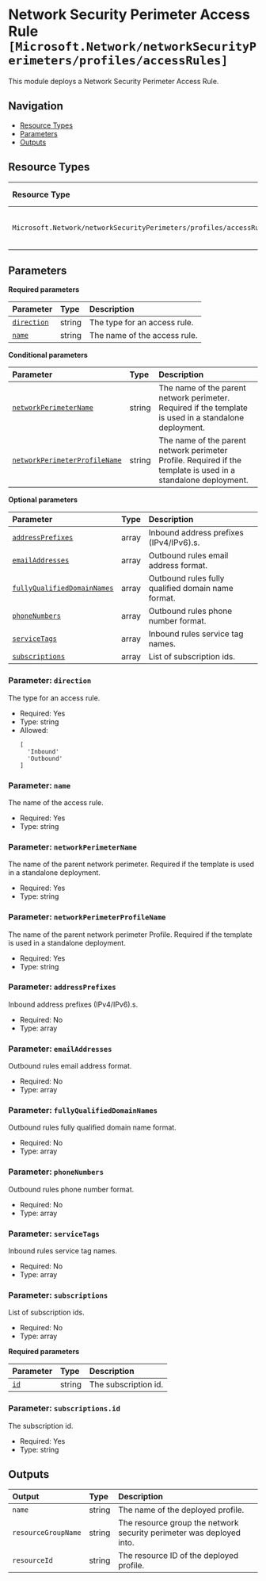# Network Security Perimeter Access Rule `[Microsoft.Network/networkSecurityPerimeters/profiles/accessRules]`

This module deploys a Network Security Perimeter Access Rule.

## Navigation

- [Resource Types](#Resource-Types)
- [Parameters](#Parameters)
- [Outputs](#Outputs)

## Resource Types

| Resource Type | API Version |
| :-- | :-- |
| `Microsoft.Network/networkSecurityPerimeters/profiles/accessRules` | [2023-08-01-preview](https://learn.microsoft.com/en-us/azure/templates/Microsoft.Network/2023-08-01-preview/networkSecurityPerimeters/profiles/accessRules) |

## Parameters

**Required parameters**

| Parameter | Type | Description |
| :-- | :-- | :-- |
| [`direction`](#parameter-direction) | string | The type for an access rule. |
| [`name`](#parameter-name) | string | The name of the access rule. |

**Conditional parameters**

| Parameter | Type | Description |
| :-- | :-- | :-- |
| [`networkPerimeterName`](#parameter-networkperimetername) | string | The name of the parent network perimeter. Required if the template is used in a standalone deployment. |
| [`networkPerimeterProfileName`](#parameter-networkperimeterprofilename) | string | The name of the parent network perimeter Profile. Required if the template is used in a standalone deployment. |

**Optional parameters**

| Parameter | Type | Description |
| :-- | :-- | :-- |
| [`addressPrefixes`](#parameter-addressprefixes) | array | Inbound address prefixes (IPv4/IPv6).s. |
| [`emailAddresses`](#parameter-emailaddresses) | array | Outbound rules email address format. |
| [`fullyQualifiedDomainNames`](#parameter-fullyqualifieddomainnames) | array | Outbound rules fully qualified domain name format. |
| [`phoneNumbers`](#parameter-phonenumbers) | array | Outbound rules phone number format. |
| [`serviceTags`](#parameter-servicetags) | array | Inbound rules service tag names. |
| [`subscriptions`](#parameter-subscriptions) | array | List of subscription ids. |

### Parameter: `direction`

The type for an access rule.

- Required: Yes
- Type: string
- Allowed:
  ```Bicep
  [
    'Inbound'
    'Outbound'
  ]
  ```

### Parameter: `name`

The name of the access rule.

- Required: Yes
- Type: string

### Parameter: `networkPerimeterName`

The name of the parent network perimeter. Required if the template is used in a standalone deployment.

- Required: Yes
- Type: string

### Parameter: `networkPerimeterProfileName`

The name of the parent network perimeter Profile. Required if the template is used in a standalone deployment.

- Required: Yes
- Type: string

### Parameter: `addressPrefixes`

Inbound address prefixes (IPv4/IPv6).s.

- Required: No
- Type: array

### Parameter: `emailAddresses`

Outbound rules email address format.

- Required: No
- Type: array

### Parameter: `fullyQualifiedDomainNames`

Outbound rules fully qualified domain name format.

- Required: No
- Type: array

### Parameter: `phoneNumbers`

Outbound rules phone number format.

- Required: No
- Type: array

### Parameter: `serviceTags`

Inbound rules service tag names.

- Required: No
- Type: array

### Parameter: `subscriptions`

List of subscription ids.

- Required: No
- Type: array

**Required parameters**

| Parameter | Type | Description |
| :-- | :-- | :-- |
| [`id`](#parameter-subscriptionsid) | string | The subscription id. |

### Parameter: `subscriptions.id`

The subscription id.

- Required: Yes
- Type: string

## Outputs

| Output | Type | Description |
| :-- | :-- | :-- |
| `name` | string | The name of the deployed profile. |
| `resourceGroupName` | string | The resource group the network security perimeter was deployed into. |
| `resourceId` | string | The resource ID of the deployed profile. |
